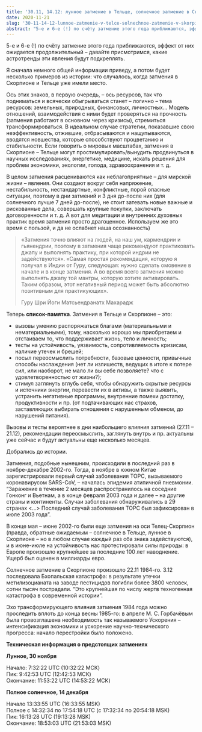 ```yaml
---
title: '30.11, 14.12: лунное затмение в Тельце, солнечное затмение в Скорпионе'
date: 2020-11-21
slug: '30-11-14-12-lunnoe-zatmenie-v-telce-solnechnoe-zatmenie-v-skorpione'
abstract: "5-е и 6-е (!) по счёту затмение этого года приближаются, эффект от них ожидается продолжительный – давайте присмотримся, какие астротренды эти явления будут подкреплять.\nЯ сначала немного общей информации приведу, а потом будет несколько примеров из истории: что случалось, когда затмения в Скорпионе и Тельце уже имели место."
---
```


5-е и 6-е (!) по счёту затмение этого года приближаются, эффект от них ожидается продолжительный – давайте присмотримся, какие астротренды эти явления будут подкреплять.   

Я сначала немного общей информации приведу, а потом будет несколько примеров из истории: что случалось, когда затмения в Скорпионе и Тельце уже имели место. 

<!-- more -->

Ось этих знаков, в первую очередь, – ось ресурсов, так что подниматься и всячески обыгрываться станет – логично – тема ресурсов: земельных, природных, финансовых, личностных... Модель отношений, взаимодействия с ними будет проверяться на прочность (затмения работают в основном через кризисы), стремиться трансформироваться. В идеальном случае стратегии, показавшие свою неэффективность, отжившие, отбрасываются и нащупываются, вводятся новшества, которые способствуют процветанию и стабильности. Если говорить о мировых масштабах, затмения в Скорпионе – Тельце могут простимулировать/вынудить продвинуться в научных исследованиях, энергетике, медицине, искать решения для проблем экономики, экологии, голода, здравоохранения и т. д.   

В целом затмения расцениваются как неблагоприятные – для мирской жизни – явления. Они создают вокруг себя напряжение, нестабильность, нестандартные, конфликтные, порой опасные ситуации, поэтому в дни затмений и 3 дня до-после них (для солнечного лучше 7 дней до-после), не стоит затевать новые важные и рискованные дела, совершать крупные покупки, заключать договоренности и т. д. А вот для медитации и внутренних духовных практик время затмения просто драгоценное. Используем же это время с пользой, и да не ослабнет наша осознанность) 

> «Затмения точно влияют на людей, на наш ум, кармендрии и гьянендрии, поэтому в затмения чаще рекомендуют практиковать джапу и выполнять практику, при которой индрии не задействуются». «Самая простая рекомендация, которую я получал в Индии от Гуру, следующая: нужно сделать омовение в начале и в конце затмения. А во время всего затмения можно выполнять джапу той мантры, которую хотите активировать. Таким образом, этот негативный период может быть абсолютно позитивным для практикующих».
> 
> Гуру Шри Йоги Матсьендранатх Махарадж

Теперь __список-памятка__. Затмения в Тельце и Скорпионе – это:     

* вызовы умению распоряжаться благами (материальными и нематериальными), тому, насколько хорошо мы приобретаем и отстаиваем то, что поддерживает жизнь, тело и личность; 
* тесты на устойчивость, уязвимость, сопротивляемость кризисам, наличие утечек и брешей;    
* посыл переосмыслить потребности, базовые ценности, привычные способы наслаждения (нет ли излишеств, ведущих в итоге к потере сил, или наоборот, не мало ли вы себе позволяете? что с удовлетворенностью от жизни?);  
* стимул заглянуть вглубь себя, чтобы обнаружить скрытые ресурсы и источники энергии, перевести их в активы, а также выявить, устранить негативные программы, внутренние помехи достатку, продуктивности и пр. (от подтачивающих нас страхов, заставляющих выбирать отношения с нарушенным обменом, до нарушений питания). 

Вызовы и тесты вероятнее в дни наибольшего влияния затмений (27.11 – 21.12), рекомендации переосмыслить, заглянуть внутрь и пр. актуальны уже сейчас и будут актуальны еще несколько месяцев. 

Добрались до истории.  

Затмения, подобные нынешним, происходили в последний раз в ноябре-декабре 2002-го. Тогда, в ноябре в южном Китае зарегистрировали первый случай заболевания ТОРС, вызываемого коронавирусом SARS-CoV, – началась эпидемия атипичной пневмонии. “Заражение в течение 2 месяцев распространилось на соседние Гонконг и Вьетнам, а в конце февраля 2003 года и далее – на другие страны и континенты. Случаи заболевания обнаруживались в 29 странах <...> Последний случай заболевания ТОРС был зафиксирован в июле 2003 года”.   

В конце мая – июне 2002-го были еще затмения на оси Телец-Скорпион (правда, обратные ожидаемым – солнечное в Тельце, лунное в Скорпионе – но в любом случае каждый раз оба знака задействуются), и в июне-июле на устойчивость нас протестировали силы природы: в Европе произошло крупнейшее за последние 100 лет наводнение. Ущерб был оценен в миллиарды евро.   

Солнечное затмение в Скорпионе произошло 22.11 1984-го. 3.12 последовала Бхопальская катастрофа: в результате утечки метилизоцианата на заводе пестицидов погибли более 3800 человек, сотни тысяч пострадали. “Это крупнейшая по числу жертв техногенная катастрофа в современной истории”.

Эхо трансформирующего влияния затмения 1984 года можно проследить вплоть до конца весны 1985-го: в апреле М. С. Горбачёвым была провозглашена необходимость так называемого Ускорения – интенсификация экономики и ускорение научно-технического прогресса: начало перестройки было положено.   

__Техническая информация о предстоящих затмениях__ 

__Лунное, 30 ноября__ 

Начало: 7:32:22 UTC (10:32:22 MCК)   
Пик: 9:42:53 UTC (12:42:53 MСК)    
Окончание: 11:53:22 UTC (14:53:22 МСК) 

__Полное солнечное, 14 декабря__  

Начало 13:33:55 UTC (16:33:55 MSK)   
Полное c 14:32:34 по 17:54:18 UTC (с 17:32:34 по 20:54:18 MSK)   
Пик: 16:13:28 UTC (19:13:28 MSK)   
Окончание: 18:53:03 UTC (21:53:03 MSK)